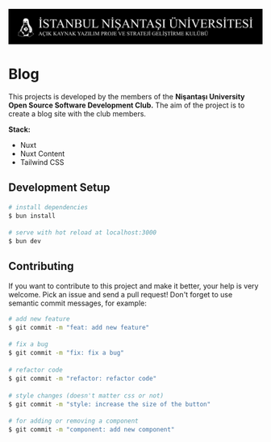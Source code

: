 ![Banner](./.github/assets/Banner.png)

# Blog

This projects is developed by the members of the **Nişantaşı University Open Source Software Development Club.** The aim of the project is to create a blog site with the club members.

**Stack:**

-  Nuxt
-  Nuxt Content
-  Tailwind CSS

## Development Setup

```bash
# install dependencies
$ bun install

# serve with hot reload at localhost:3000
$ bun dev
```

## Contributing

If you want to contribute to this project and make it better, your help is very welcome. Pick an issue and send a pull request! Don't forget to use semantic commit messages, for example:

```bash
# add new feature
$ git commit -m "feat: add new feature"

# fix a bug
$ git commit -m "fix: fix a bug"

# refactor code
$ git commit -m "refactor: refactor code"

# style changes (doesn't matter css or not)
$ git commit -m "style: increase the size of the button"

# for adding or removing a component
$ git commit -m "component: add new component"
```
